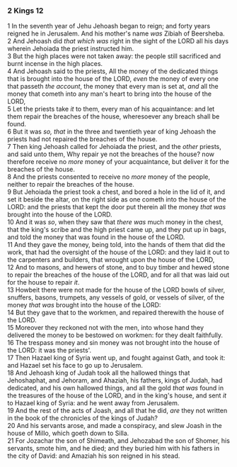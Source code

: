 ### 2 Kings 12

1 In the seventh year of Jehu Jehoash began to reign; and forty years reigned he in Jerusalem. And his mother's name *was* Zibiah of Beersheba.  
2 And Jehoash did *that which was* right in the sight of the LORD all his days wherein Jehoiada the priest instructed him.  
3 But the high places were not taken away: the people still sacrificed and burnt incense in the high places.  
4 And Jehoash said to the priests, All the money of the dedicated things that is brought into the house of the LORD, *even* the money of every one that passeth *the account*, the money that every man is set at, *and* all the money that cometh into any man's heart to bring into the house of the LORD,  
5 Let the priests take *it* to them, every man of his acquaintance: and let them repair the breaches of the house, wheresoever any breach shall be found.  
6 But it was *so, that* in the three and twentieth year of king Jehoash the priests had not repaired the breaches of the house.  
7 Then king Jehoash called for Jehoiada the priest, and the *other* priests, and said unto them, Why repair ye not the breaches of the house? now therefore receive no *more* money of your acquaintance, but deliver it for the breaches of the house.  
8 And the priests consented to receive no *more* money of the people, neither to repair the breaches of the house.  
9 But Jehoiada the priest took a chest, and bored a hole in the lid of it, and set it beside the altar, on the right side as one cometh into the house of the LORD: and the priests that kept the door put therein all the money *that was* brought into the house of the LORD.  
10 And it was *so*, when they saw that *there was* much money in the chest, that the king's scribe and the high priest came up, and they put up in bags, and told the money that was found in the house of the LORD.  
11 And they gave the money, being told, into the hands of them that did the work, that had the oversight of the house of the LORD: and they laid it out to the carpenters and builders, that wrought upon the house of the LORD,  
12 And to masons, and hewers of stone, and to buy timber and hewed stone to repair the breaches of the house of the LORD, and for all that was laid out for the house to repair *it*.  
13 Howbeit there were not made for the house of the LORD bowls of silver, snuffers, basons, trumpets, any vessels of gold, or vessels of silver, of the money *that was* brought into the house of the LORD:  
14 But they gave that to the workmen, and repaired therewith the house of the LORD.  
15 Moreover they reckoned not with the men, into whose hand they delivered the money to be bestowed on workmen: for they dealt faithfully.  
16 The trespass money and sin money was not brought into the house of the LORD: it was the priests'.  
17 Then Hazael king of Syria went up, and fought against Gath, and took it: and Hazael set his face to go up to Jerusalem.  
18 And Jehoash king of Judah took all the hallowed things that Jehoshaphat, and Jehoram, and Ahaziah, his fathers, kings of Judah, had dedicated, and his own hallowed things, and all the gold *that was* found in the treasures of the house of the LORD, and in the king's house, and sent *it* to Hazael king of Syria: and he went away from Jerusalem.  
19 And the rest of the acts of Joash, and all that he did, *are* they not written in the book of the chronicles of the kings of Judah?  
20 And his servants arose, and made a conspiracy, and slew Joash in the house of Millo, which goeth down to Silla.  
21 For Jozachar the son of Shimeath, and Jehozabad the son of Shomer, his servants, smote him, and he died; and they buried him with his fathers in the city of David: and Amaziah his son reigned in his stead.  
